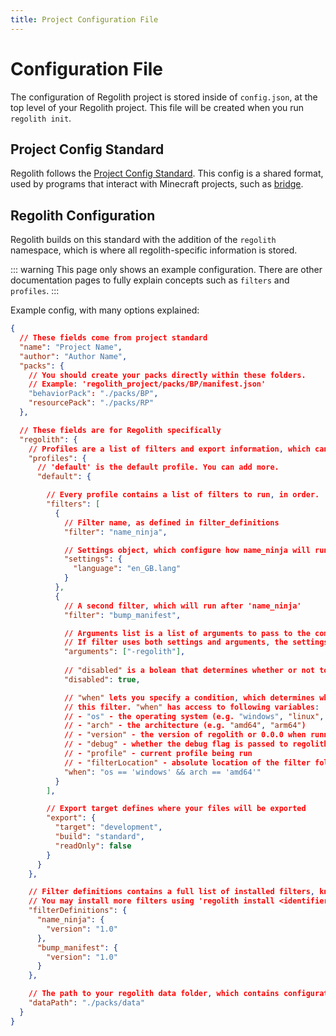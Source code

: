 ```yaml
---
title: Project Configuration File
---
```


# Configuration File

The configuration of Regolith project is stored inside of `config.json`, at the top level of your Regolith project. This file will be created when you run `regolith init`.

## Project Config Standard

Regolith follows the [Project Config Standard](https://github.com/Bedrock-OSS/project-config-standard). This config is a shared format, used by programs that interact with Minecraft projects, such as [bridge](https://editor.bridge-core.app/).

## Regolith Configuration

Regolith builds on this standard with the addition of the `regolith` namespace, which is where all regolith-specific information is stored.

::: warning
This page only shows an example configuration. There are other documentation pages to fully explain concepts such as `filters` and `profiles`.
:::

Example config, with many options explained:

```json
{
  // These fields come from project standard
  "name": "Project Name",
  "author": "Author Name",
  "packs": {
    // You should create your packs directly within these folders.
    // Example: 'regolith_project/packs/BP/manifest.json'
    "behaviorPack": "./packs/BP",
    "resourcePack": "./packs/RP"
  },

  // These fields are for Regolith specifically
  "regolith": {
    // Profiles are a list of filters and export information, which can be run with 'regolith run <profile>'
    "profiles": {
      // 'default' is the default profile. You can add more.
      "default": {

        // Every profile contains a list of filters to run, in order.
        "filters": [
          {
            // Filter name, as defined in filter_definitions
            "filter": "name_ninja",

            // Settings object, which configure how name_ninja will run (optional)
            "settings": {
              "language": "en_GB.lang"
            }
          },
          {
            // A second filter, which will run after 'name_ninja'
            "filter": "bump_manifest",

            // Arguments list is a list of arguments to pass to the command that runs the filter (optional).
            // If filter uses both settings and arguments, the settings json is passed as the first argument.
            "arguments": ["-regolith"],
            
            // "disabled" is a bolean that determines whether or not to run this filter (optional).
            "disabled": true,

            // "when" lets you specify a condition, which determines whether or not to run
            // this filter. "when" has access to following variables:
            // - "os" - the operating system (e.g. "windows", "linux", "darwin")
            // - "arch" - the architecture (e.g. "amd64", "arm64")
            // - "version" - the version of regolith or 0.0.0 when running from source
            // - "debug" - whether the debug flag is passed to regolith or not
            // - "profile" - current profile being run
            // - "filterLocation" - absolute location of the filter folder
            "when": "os == 'windows' && arch == 'amd64'"
          }
        ],

        // Export target defines where your files will be exported
        "export": {
          "target": "development",
          "build": "standard",
          "readOnly": false
        }
      }
    },

    // Filter definitions contains a full list of installed filters, known to Regolith.
    // You may install more filters using 'regolith install <identifier>'
    "filterDefinitions": {
      "name_ninja": {
        "version": "1.0"
      },
      "bump_manifest": {
        "version": "1.0"
      }
    },

    // The path to your regolith data folder, which contains configuration files for your filter.
    "dataPath": "./packs/data"
  }
}
```
